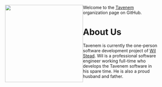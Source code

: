 <img src="https://tavenem.com/images/tavenemlogo.svg" width="256" style="float:left"> Welcome to the [Tavenem](https://tavenem.com/) organization page on GitHub.

# About Us
Tavenem is currently the one-person software development project of [Wil Stead](https://github.com/WilStead). Wil is a professional software engineer working full-time who develops the Tavenem software in his spare time. He is also a proud husband and father.
